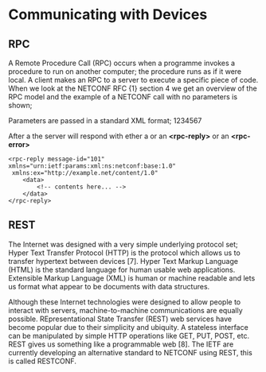 # Communicating with Devices

## RPC&#x20;

A Remote Procedure Call (RPC) occurs when a programme invokes a procedure to run on another computer; the procedure runs as if it were local. A client makes an RPC to a server to execute a specific piece of code. When we look at the NETCONF RFC {1} section 4 we get an overview of the RPC model and the example of a NETCONF call with no parameters is shown;

Parameters are passed in a standard XML format; 1234567

After a the server will respond with ether a or an **\<rpc-reply>** or an **\<rpc-error>**

```
<rpc-reply message-id="101" xmlns="urn:ietf:params:xml:ns:netconf:base:1.0"
 xmlns:ex="http://example.net/content/1.0"
    <data>
        <!-- contents here... -->
    </data>
</rpc-reply>
```

## REST&#x20;

The Internet was designed with a very simple underlying protocol set; Hyper Text Transfer Protocol (HTTP) is the protocol which allows us to transfer hypertext between devices \[7]. Hyper Text Markup Language (HTML) is the standard language for human usable web applications. Extensible Markup Language (XML) is human or machine readable and lets us format what appear to be documents with data structures.

Although these Internet technologies were designed to allow people to interact with servers, machine-to-machine communications are equally possible. REpresentational State Transfer (REST) web services have become popular due to their simplicity and ubiquity. A stateless interface can be manipulated by simple HTTP operations like GET, PUT, POST, etc. REST gives us something like a programmable web \[8]. The IETF are currently developing an alternative standard to NETCONF using REST, this is called RESTCONF.

